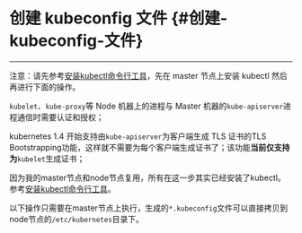 # 创建 kubeconfig 文件 {#创建-kubeconfig-文件}

---

注意：请先参考[安装kubectl命令行工具](/centos-bu-shu-k8s-ji-qun/an-zhuang-kubectl-ming-ling-xing-gong-ju.md)，先在 master 节点上安装 kubectl 然后再进行下面的操作。

`kubelet`、`kube-proxy`等 Node 机器上的进程与 Master 机器的`kube-apiserver`进程通信时需要认证和授权；

kubernetes 1.4 开始支持由`kube-apiserver`为客户端生成 TLS 证书的TLS Bootstrapping功能，这样就不需要为每个客户端生成证书了；该功能**当前仅支持为**`kubelet`生成证书；

因为我的master节点和node节点复用，所有在这一步其实已经安装了kubectl。参考[安装kubectl命令行工具](/centos-bu-shu-k8s-ji-qun/an-zhuang-kubectl-ming-ling-xing-gong-ju.md)。

以下操作只需要在master节点上执行，生成的`*.kubeconfig`文件可以直接拷贝到node节点的`/etc/kubernetes`目录下。

